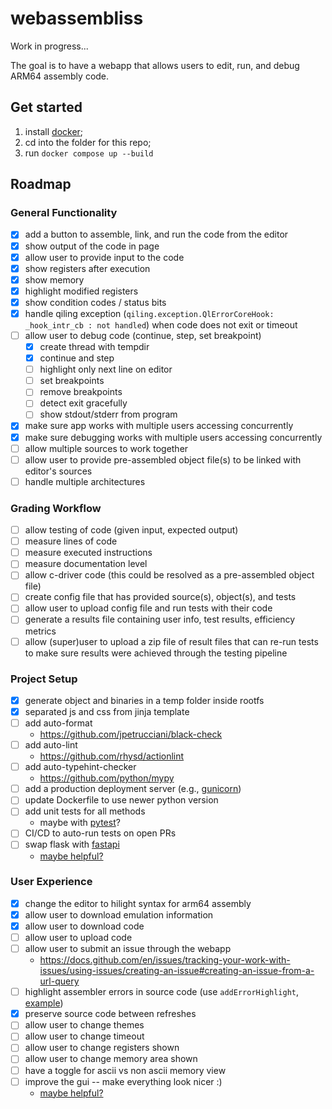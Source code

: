 # webassembliss

Work in progress...

The goal is to have a webapp that allows users to edit, run, and debug ARM64 assembly code.

## Get started
1. install [docker](https://www.docker.com/get-started/);
2. cd into the folder for this repo;
3. run `docker compose up --build`

## Roadmap

### General Functionality
- [x] add a button to assemble, link, and run the code from the editor
- [x] show output of the code in page
- [x] allow user to provide input to the code
- [x] show registers after execution
- [x] show memory
- [x] highlight modified registers
- [x] show condition codes / status bits
- [x] handle qiling exception (`qiling.exception.QlErrorCoreHook: _hook_intr_cb : not handled`) when code does not exit or timeout 
- [ ] allow user to debug code (continue, step, set breakpoint)
	- [x] create thread with tempdir
	- [x] continue and step
	- [ ] highlight only next line on editor
	- [ ] set breakpoints
	- [ ] remove breakpoints
	- [ ] detect exit gracefully
	- [ ] show stdout/stderr from program
- [x] make sure app works with multiple users accessing concurrently
- [x] make sure debugging works with multiple users accessing concurrently
- [ ] allow multiple sources to work together
- [ ] allow user to provide pre-assembled object file(s) to be linked with editor's sources
- [ ] handle multiple architectures

### Grading Workflow
- [ ] allow testing of code (given input, expected output)
- [ ] measure lines of code
- [ ] measure executed instructions
- [ ] measure documentation level
- [ ] allow c-driver code (this could be resolved as a pre-assembled object file)
- [ ] create config file that has provided source(s), object(s), and tests
- [ ] allow user to upload config file and run tests with their code
- [ ] generate a results file containing user info, test results, efficiency metrics
- [ ] allow (super)user to upload a zip file of result files that can re-run tests to make sure results were achieved through the testing pipeline

### Project Setup
- [x] generate object and binaries in a temp folder inside rootfs
- [x] separated js and css from jinja template
- [ ] add auto-format
	- https://github.com/jpetrucciani/black-check
- [ ] add auto-lint
	- https://github.com/rhysd/actionlint
- [ ] add auto-typehint-checker
	- https://github.com/python/mypy
- [ ] add a production deployment server (e.g., [gunicorn](https://rest-apis-flask.teclado.com/docs/deploy_to_render/docker_with_gunicorn/))
- [ ] update Dockerfile to use newer python version
- [ ] add unit tests for all methods
	- maybe with [pytest](https://docs.pytest.org/en/stable/getting-started.html)?
- [ ] CI/CD to auto-run tests on open PRs
- [ ] swap flask with [fastapi](https://fastapi.tiangolo.com/)
	- [maybe helpful?](https://testdriven.io/blog/moving-from-flask-to-fastapi/)

### User Experience
- [x] change the editor to hilight syntax for arm64 assembly
- [x] allow user to download emulation information
- [x] allow user to download code
- [ ] allow user to upload code
- [ ] allow user to submit an issue through the webapp
	- https://docs.github.com/en/issues/tracking-your-work-with-issues/using-issues/creating-an-issue#creating-an-issue-from-a-url-query
- [ ] highlight assembler errors in source code (use `addErrorHighlight`, [example](https://github.ncsu.edu/assembliss/webassembliss/blob/392d960d8fff61facc93eb0a561149578c42a6f8/webassembliss/static/js/arm64_linux.js#L358-L362))
- [x] preserve source code between refreshes
- [ ] allow user to change themes
- [ ] allow user to change timeout
- [ ] allow user to change registers shown
- [ ] allow user to change memory area shown
- [ ] have a toggle for ascii vs non ascii memory view
- [ ] improve the gui -- make everything look nicer :)
	- [maybe helpful?](https://getbootstrap.com/)
